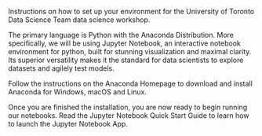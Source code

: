 Instructions on how to set up your environment for the University of Toronto Data Science Team data science workshop.

The primary language is Python with the Anaconda Distribution. More specifically, we will be using Jupyter Notebook, an interactive notebook environment for python, built for stunning visualization and maximal clarity. Its superior versatility makes it the standard for data scientists to explore datasets and agilely test models.

Follow the instructions on the Anaconda Homepage to download and install Anaconda for Windows, macOS and Linux.

Once you are finished the installation, you are now ready to begin running our notebooks. Read the Jupyter Notebook Quick Start Guide to learn how to launch the Jupyter Notebook App.
